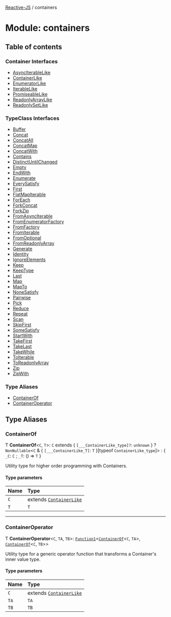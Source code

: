 [Reactive-JS](../README.md) / containers

# Module: containers

## Table of contents

### Container Interfaces

- [AsyncIterableLike](../interfaces/containers.AsyncIterableLike.md)
- [ContainerLike](../interfaces/containers.ContainerLike.md)
- [EnumeratorLike](../interfaces/containers.EnumeratorLike.md)
- [IterableLike](../interfaces/containers.IterableLike.md)
- [PromiseableLike](../interfaces/containers.PromiseableLike.md)
- [ReadonlyArrayLike](../interfaces/containers.ReadonlyArrayLike.md)
- [ReadonlySetLike](../interfaces/containers.ReadonlySetLike.md)

### TypeClass Interfaces

- [Buffer](../interfaces/containers.Buffer.md)
- [Concat](../interfaces/containers.Concat.md)
- [ConcatAll](../interfaces/containers.ConcatAll.md)
- [ConcatMap](../interfaces/containers.ConcatMap.md)
- [ConcatWith](../interfaces/containers.ConcatWith.md)
- [Contains](../interfaces/containers.Contains.md)
- [DistinctUntilChanged](../interfaces/containers.DistinctUntilChanged.md)
- [Empty](../interfaces/containers.Empty.md)
- [EndWith](../interfaces/containers.EndWith.md)
- [Enumerate](../interfaces/containers.Enumerate.md)
- [EverySatisfy](../interfaces/containers.EverySatisfy.md)
- [First](../interfaces/containers.First.md)
- [FlatMapIterable](../interfaces/containers.FlatMapIterable.md)
- [ForEach](../interfaces/containers.ForEach.md)
- [ForkConcat](../interfaces/containers.ForkConcat.md)
- [ForkZip](../interfaces/containers.ForkZip.md)
- [FromAsyncIterable](../interfaces/containers.FromAsyncIterable.md)
- [FromEnumeratorFactory](../interfaces/containers.FromEnumeratorFactory.md)
- [FromFactory](../interfaces/containers.FromFactory.md)
- [FromIterable](../interfaces/containers.FromIterable.md)
- [FromOptional](../interfaces/containers.FromOptional.md)
- [FromReadonlyArray](../interfaces/containers.FromReadonlyArray.md)
- [Generate](../interfaces/containers.Generate.md)
- [Identity](../interfaces/containers.Identity.md)
- [IgnoreElements](../interfaces/containers.IgnoreElements.md)
- [Keep](../interfaces/containers.Keep.md)
- [KeepType](../interfaces/containers.KeepType.md)
- [Last](../interfaces/containers.Last.md)
- [Map](../interfaces/containers.Map.md)
- [MapTo](../interfaces/containers.MapTo.md)
- [NoneSatisfy](../interfaces/containers.NoneSatisfy.md)
- [Pairwise](../interfaces/containers.Pairwise.md)
- [Pick](../interfaces/containers.Pick.md)
- [Reduce](../interfaces/containers.Reduce.md)
- [Repeat](../interfaces/containers.Repeat.md)
- [Scan](../interfaces/containers.Scan.md)
- [SkipFirst](../interfaces/containers.SkipFirst.md)
- [SomeSatisfy](../interfaces/containers.SomeSatisfy.md)
- [StartWith](../interfaces/containers.StartWith.md)
- [TakeFirst](../interfaces/containers.TakeFirst.md)
- [TakeLast](../interfaces/containers.TakeLast.md)
- [TakeWhile](../interfaces/containers.TakeWhile.md)
- [ToIterable](../interfaces/containers.ToIterable.md)
- [ToReadonlyArray](../interfaces/containers.ToReadonlyArray.md)
- [Zip](../interfaces/containers.Zip.md)
- [ZipWith](../interfaces/containers.ZipWith.md)

### Type Aliases

- [ContainerOf](containers.md#containerof)
- [ContainerOperator](containers.md#containeroperator)

## Type Aliases

### ContainerOf

Ƭ **ContainerOf**<`C`, `T`\>: `C` extends { `[___ContainerLike_type]?`: `unknown`  } ? `NonNullable`<`C` & { `[___ContainerLike_T]`: `T`  }[typeof `ContainerLike_type`]\> : { `_C`: `C` ; `_T`: () => `T`  }

Utility type for higher order programming with Containers.

#### Type parameters

| Name | Type |
| :------ | :------ |
| `C` | extends [`ContainerLike`](../interfaces/containers.ContainerLike.md) |
| `T` | `T` |

___

### ContainerOperator

Ƭ **ContainerOperator**<`C`, `TA`, `TB`\>: [`Function1`](functions.md#function1)<[`ContainerOf`](containers.md#containerof)<`C`, `TA`\>, [`ContainerOf`](containers.md#containerof)<`C`, `TB`\>\>

Utility type for a generic operator function that transforms a Container's inner value type.

#### Type parameters

| Name | Type |
| :------ | :------ |
| `C` | extends [`ContainerLike`](../interfaces/containers.ContainerLike.md) |
| `TA` | `TA` |
| `TB` | `TB` |
